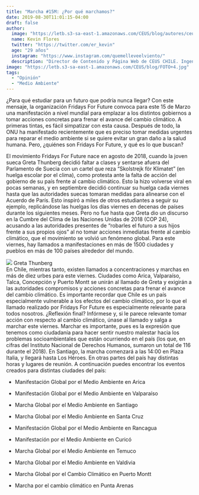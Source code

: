 ```yaml
---
title: "Marcha #15M: ¿Por qué marchamos?"
date: 2019-08-30T11:01:15-04:00
draft: false
author: 
  image: "https://letb.s3-sa-east-1.amazonaws.com/CEUS/blog/autores/ceus_KFlores.jpg"
  name: Kevin Flores
  twitter: "https://twitter.com/er_kevin"
  age: "29 años"
  instagram: "https://www.instagram.com/quemelleveelviento/"
  description: "Director de Contenido y Página Web de CEUS CHILE. Ingeniero civil de minas de profesión, interesado en la sustentabilidad en la minería y otros temas."
image: "https://letb.s3-sa-east-1.amazonaws.com/CEUS/blog/FOTO+4.jpg"
tags:
  - "Opinión"
  - "Medio Ambiente"
---
```

¿Para qué estudiar para un futuro que podría nunca llegar? Con este mensaje, la organización Fridays For Future convoca para este 15 de Marzo una manifestación a nivel mundial para emplazar a los distintos gobiernos a tomar acciones concretas para frenar el avance del cambio climático. A primeras tintas, es fácil simpatizar con esta causa. Después de todo, la ONU ha manifestado recientemente que es preciso tomar medidas urgentes para reparar el medio ambiente si se quiere evitar un gran daño a la salud humana. Pero, ¿quiénes son Fridays For Future, y qué es lo que buscan?

El movimiento Fridays For Future nace en agosto de 2018, cuando la joven sueca Greta Thunberg decidió faltar a clases y sentarse afuera del Parlamento de Suecia con un cartel que reza “Skolstrejk för Klimatet” (en huelga escolar por el clima), como protesta ante la falta de acción del gobierno de su país frente al cambio climático. Esto la hizo volverse viral en pocas semanas, y en septiembre decidió continuar su huelga cada viernes hasta que las autoridades suecas tomaran medidas para alinearse con el Acuerdo de París. Esto inspiró a miles de otros estudiantes a seguir su ejemplo, replicándose las huelgas los días viernes en decenas de países durante los siguientes meses. Pero no fue hasta que Greta dio un discurso en la Cumbre del Clima de las Naciones Unidas de 2018 (COP 24), acusando a las autoridades presentes de “robarles el futuro a sus hijos frente a sus propios ojos” al no tomar acciones inmediatas frente al cambio climático, que el movimiento se volvió un fenómeno global. Para este viernes, hay llamados a manifestaciones en más de 1500 ciudades y pueblos en más de 100 países alrededor del mundo.

<div class="agregar-foto">
<img src="https://letb.s3-sa-east-1.amazonaws.com/CEUS/blog/FOTO+5.jpg" class="extra-img-blog">
<span class="pie-de-foto-extra">Greta Thunberg</span>
</div>
En Chile, mientras tanto, existen llamados a concentraciones y marchas en más de diez urbes para este viernes. Ciudades como Arica, Valparaíso, Talca, Concepción y Puerto Montt se unirán al llamado de Greta y exigirán a las autoridades compromisos y acciones concretas para frenar el avance del cambio climático. Es importante recordar que Chile es un país especialmente vulnerable a los efectos del cambio climático, por lo que el llamado realizado por Fridays For Future es especialmente relevante para todos nosotros.
¿Reflexión final? Infórmese y, si le parece relevante tomar acción con respecto al cambio climático, únase al llamado y salga a marchar este viernes. Marchar es importante, pues es la expresión que tenemos como ciudadanía para hacer sentir nuestro malestar hacia los problemas socioambientales que están ocurriendo en el país (los que, en cifras del Instituto Nacional de Derechos Humanos, sumaron un total de 116 durante el 2018). En Santiago, la marcha comenzará a las 14:00 en Plaza Italia, y llegará hasta Los Héroes. En otras partes del país hay distintas horas y lugares de reunión. A continuación puedes encontrar los eventos creados para distintas ciudades del país:



- Manifestación Global por el Medio Ambiente en Arica

- Manifestación Global por el Medio Ambiente en Valparaíso

- Marcha Global por el Medio Ambiente en Santiago

- Marcha Global por el Medio Ambiente en Santa Cruz

- Manifestación Global por el Medio Ambiente en Rancagua

- Manifestación por el Medio Ambiente en Curicó

- Marcha Global por el Medio Ambiente en Temuco

- Marcha Global por el Medio Ambiente en Valdivia

- Marcha Global por el Cambio Climático en Puerto Montt

- Marcha por el cambio climático en Punta Arenas


